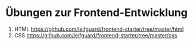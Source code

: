 # Übungen zur Frontend-Entwicklung

1. HTML https://github.com/leifguard/frontend-starter/tree/master/html
2. CSS https://github.com/leifguard/frontend-starter/tree/master/css

